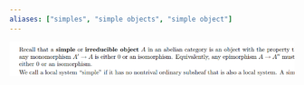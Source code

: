 ```yaml
---
aliases: ["simples", "simple objects", "simple object"]
---
```


![](_attachments/Pasted%20image%2020211006123836.png)